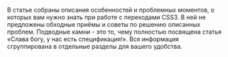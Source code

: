 В статье собраны описания особенностей и проблемных моментов, о которых вам 
нужно знать при работе с переходами CSS3. В ней не предложены обходные приёмы и 
советы по решению описанных проблем. Подводные камни - это то, чему полностью 
посвящена статья «Слава богу, у нас есть спецификация!».  Вся информация 
сгруппирована в отдельные разделы для вашего удобства. 